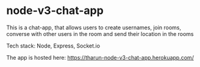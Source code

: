 # node-v3-chat-app

This is a chat-app, that allows users to create usernames, join rooms, converse with other users in the room and send their location in the rooms

Tech stack: Node, Express, Socket.io

The app is hosted here: https://tharun-node-v3-chat-app.herokuapp.com/
